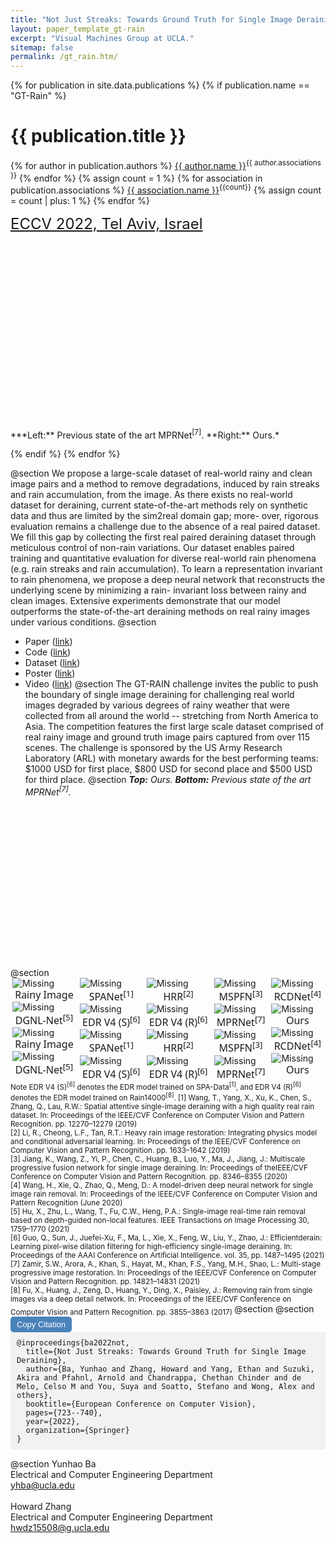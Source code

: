 ```yaml
---
title: "Not Just Streaks: Towards Ground Truth for Single Image Derainings"
layout: paper_template_gt-rain
excerpt: "Visual Machines Group at UCLA."
sitemap: false
permalink: /gt_rain.htm/
---
```

<style>
.figures {
  display: flex;
  flex-wrap: wrap;
  padding: 0 0px;
}

.column {
  flex: 20%;
  padding: 0 3px;
}

figure {
  overflow: hidden;
  backgroundSize : contain;
  margin: auto;
  margin-top:0px;
}  

figure img {
  margin-top: 0px;
  margin-bottom: -1px;
  border-radius: 0px;
}

figcaption {
  text-align: center;
  font-family: "Segoe UI", Arial, sans-serif;
  font-size: 1rem;
}
   
.gif-container{	
  display: flex;
  justify-content: space-between;
  width: 100%;
  padding-top: 7px;
}
.teaser-container{	
  display: flex;
  align-items: center;
  justify-content: center;
}
  
div#comparison1 { 
  width: 19.24vw;
  height: 12.7vw;
  overflow: hidden; 
  padding: 0 2px;}
  
div#comparison1 figure { 
  background-image: url(/assets/images/gt-rain/72__rain.png); 
  background-size: cover;
  position: relative;
  width: 100%; 
  height: 100%;
  margin: 0; 
}

div#comparison1 figure #divisor { 
  background-image: url(/assets/images/gt-rain/72_derain.png);
  background-size: cover;
  position: relative;
  width: 100%; 
  box-shadow: 1px 0px 5px 1px rgba(0,0,0,.5);
  overflow: hidden;
  bottom: 0;
  height: 100%;
  
  
  animation-name: slide;
  animation-timing-function: linear;
  animation-iteration-count: infinite;
  animation-duration: 5.5s;
  animation-direction:normal;
}
  
div#comparison2 { 
  width: 19.05vw;
  height: 12.7vw;
  overflow: hidden; 
  padding: 0 2px;}
  
div#comparison2 figure { 
  background-image: url(/assets/images/gt-rain/img2.png); 
  background-size: cover;
  position: relative;
  width: 100%; 
  height: 100%;
  margin: 0; 
}

div#comparison2 figure #divisor { 
  background-image: url(/assets/images/gt-rain/img2_ours.png);
  background-size: cover;
  position: relative;
  width: 100%; 
  box-shadow: 1px 0px 5px 1px rgba(0,0,0,.5);
  overflow: hidden;
  bottom: 0;
  height: 100%;
  
  
  animation-name: slide;
  animation-timing-function: linear;
  animation-iteration-count: infinite;
  animation-duration: 5.5s;
  animation-direction: normal;
}
  
div#comparison3 { 
  width: 15.88vw;
  height: 12.7vw;
  overflow: hidden; 
  padding: 0 2px;}
  
div#comparison3 figure { 
  background-image: url(/assets/images/gt-rain/74__rain.png); 
  background-size: cover;
  position: relative;
  width: 100%; 
  height: 100%;
  margin: 0; 
}

div#comparison3 figure #divisor { 
  background-image: url(/assets/images/gt-rain/74_derain.png);
  background-size: cover;
  position: relative;
  width: 100%; 
  box-shadow: 1px 0px 5px 1px rgba(0,0,0,.5);
  overflow: hidden;
  bottom: 0;
  height: 100%;
  
  
  animation-name: slide;
  animation-timing-function: linear;
  animation-iteration-count: infinite;
  animation-duration: 5.5s;
  animation-direction: normal;
}

div#comparison4 { 
  width: 19.18vw;
  height: 12.7vw;
  overflow: hidden; 
  padding: 0 2px;}
  
div#comparison4 figure { 
  background-image: url(/assets/images/gt-rain/59__rain.png); 
  background-size: cover;
  position: relative;
  width: 100%; 
  height: 100%;
  margin: 0; 
}

div#comparison4 figure #divisor { 
  background-image: url(/assets/images/gt-rain/59_derain.png);
  background-size: cover;
  position: relative;
  width: 100%; 
  box-shadow: 1px 0px 5px 1px rgba(0,0,0,.5);
  overflow: hidden;
  bottom: 0;
  height: 100%;
  
  
  animation-name: slide;
  animation-timing-function: linear;
  animation-iteration-count: infinite;
  animation-duration: 5.5s;
  animation-direction: normal;
}
  
div#mcomparison1 { 
  width: 19.24vw;
  height: 12.7vw;
  overflow: hidden; 
  padding: 0 2px;}
  
div#mcomparison1 figure { 
  background-image: url(/assets/images/gt-rain/72__rain.png); 
  background-size: cover;
  position: relative;
  width: 100%; 
  height: 100%;
  margin: 0; 
}

div#mcomparison1 figure #divisor { 
  background-image: url(/assets/images/gt-rain/72MPRNet.png);
  background-size: cover;
  position: relative;
  width: 100%; 
  box-shadow: 1px 0px 5px 1px rgba(0,0,0,.5);
  overflow: hidden;
  bottom: 0;
  height: 100%;
  
  
  animation-name: slide;
  animation-timing-function: linear;
  animation-iteration-count: infinite;
  animation-duration: 5.5s;
  animation-direction: normal;
}
  
div#mcomparison2 { 
  width: 19.05vw;
  height: 12.7vw;
  overflow: hidden; 
  padding: 0 2px;}
  
div#mcomparison2 figure { 
  background-image: url(/assets/images/gt-rain/img2.png); 
  background-size: cover;
  position: relative;
  width: 100%; 
  height: 100%;
  margin: 0; 
}

div#mcomparison2 figure #divisor { 
  background-image: url(/assets/images/gt-rain/img2MPRNet.png);
  background-size: cover;
  position: relative;
  width: 100%; 
  box-shadow: 1px 0px 5px 1px rgba(0,0,0,.5);
  overflow: hidden;
  bottom: 0;
  height: 100%;
  
  
  animation-name: slide;
  animation-timing-function: linear;
  animation-iteration-count: infinite;
  animation-duration: 5.5s;
  animation-direction: normal;
}
  
div#mcomparison3 { 
  width: 15.88vw;
  height: 12.7vw;
  overflow: hidden; 
  padding: 0 2px;}
  
div#mcomparison3 figure { 
  background-image: url(/assets/images/gt-rain/74__rain.png); 
  background-size: cover;
  position: relative;
  width: 100%; 
  height: 100%;
  margin: 0; 
}

div#mcomparison3 figure #divisor { 
  background-image: url(/assets/images/gt-rain/74MPRNet.png);
  background-size: cover;
  position: relative;
  width: 100%; 
  box-shadow: 1px 0px 5px 1px rgba(0,0,0,.5);
  overflow: hidden;
  bottom: 0;
  height: 100%;
  
  
  animation-name: slide;
  animation-timing-function: linear;
  animation-iteration-count: infinite;
  animation-duration: 5.5s;
  animation-direction: normal;
}

div#mcomparison4 { 
  width: 19.18vw;
  height: 12.7vw;
  overflow: hidden; 
  padding: 0 2px;}
  
div#mcomparison4 figure { 
  background-image: url(/assets/images/gt-rain/59__rain.png); 
  background-size: cover;
  position: relative;
  width: 100%; 
  height: 100%;
  margin: 0; 
}

div#mcomparison4 figure #divisor { 
  background-image: url(/assets/images/gt-rain/59MPRNet.png);
  background-size: cover;
  position: relative;
  width: 100%; 
  box-shadow: 1px 0px 5px 1px rgba(0,0,0,.5);
  overflow: hidden;
  bottom: 0;
  height: 100%;
  
  
  animation-name: slide;
  animation-timing-function: linear;
  animation-iteration-count: infinite;
  animation-duration: 5.5s;
  animation-direction: normal;
}
div#comparison_teaser_1 { 
  width: 20vw;
  height: 31vw;
  overflow: hidden; 
  padding: 0 3px;
}  
div#comparison_teaser_1 figure { 
  background-image: url(/assets/images/gt-rain/94.jpg); 
  background-size: cover;
  position: relative;
  width: 100%; 
  height: 100%;
  margin: 0; 
}
div#comparison_teaser_1 figure #divisor { 
  background-image: url(/assets/images/gt-rain/94_MPRNet.png);
  background-size: cover;
  position: relative;
  width: 100%; 
  box-shadow: 1px 0px 5px 1px rgba(0,0,0,.5);
  overflow: hidden;
  bottom: 0;
  height: 100%;
  
  
  animation-name: slide;
  animation-timing-function: linear;
  animation-iteration-count: infinite;
  animation-duration: 5.5s;
  animation-direction: normal;
}
  
div#comparison_teaser_2 { 
  width: 20vw;
  height: 31vw;
  overflow: hidden; 
  padding: 0 3px;
}
div#comparison_teaser_2 figure { 
  background-image: url(/assets/images/gt-rain/94.jpg); 
  background-size: cover;
  position: relative;
  width: 100%; 
  height: 100%;
  margin: 0; 
}
div#comparison_teaser_2 figure #divisor { 
  background-image: url(/assets/images/gt-rain/94_ours.png);
  background-size: cover;
  position: relative;
  width: 100%; 
  box-shadow: 1px 0px 5px 1px rgba(0,0,0,.5);
  overflow: hidden;
  bottom: 0;
  height: 100%;
  
  
  animation-name: slide;
  animation-timing-function: linear;
  animation-iteration-count: infinite;
  animation-duration: 5.5s;
  animation-direction: normal;
}
@keyframes slide {
0% {width: 0%; box-shadow: 0px 0px 0px 0px rgba(0,0,0,.5);}
  19% {box-shadow: 0px 0px 0px 0px rgba(0,0,0,.5);}
  20% { width: 0%; box-shadow: 1px 0px 5px 1px rgba(0,0,0,.5);}
  80% { width: 100%; box-shadow: 1px 0px 5px 1px rgba(0,0,0,.5);}
}  
</style>
{% for publication in site.data.publications %}
{% if publication.name == "GT-Rain" %}

# {{ publication.title }}
{% for author in publication.authors %} [{{ author.name }}]({{author.link}})<sup>{{ author.associations }}</sup>
{% endfor %}
{% assign count = 1 %}
{% for association in publication.associations %} [{{ association.name }}]({{association.link}})<sup>{{count}}</sup> {% assign count = count | plus: 1 %}
{% endfor %}
<p>
<font color="gray" size="5"><a href="https://eccv2022.ecva.net">ECCV 2022, Tel Aviv, Israel</a></font>
</p>
<!-- <hr class="center" style="width: 80%; color: grey; height: 0.2px; background-color:grey;"/> -->

<!-- ![image]({{ site.baseurl }}/assets/images/publications/{{ publication.image }}) -->
<div class="teaser-container">
<div id="comparison_teaser_1">
  <figure>
    <div id="divisor"></div>
  </figure>
</div>
<div id="comparison_teaser_2">
  <figure>
    <div id="divisor"></div>
  </figure>
</div>
</div>
***Left:** Previous state of the art MPRNet<sup>[7]</sup>. **Right:** Ours.*
<br>

{% endif %}
{% endfor %}

<!--

  1 Abstract
  2 Files
  3 Comparison
  4 Additonal Results
  5 Citations
  6 Contact

-->

@section
We propose a large-scale dataset of real-world rainy and
clean image pairs and a method to remove degradations, induced by
rain streaks and rain accumulation, from the image. As there exists no
real-world dataset for deraining, current state-of-the-art methods rely on
synthetic data and thus are limited by the sim2real domain gap; more-
over, rigorous evaluation remains a challenge due to the absence of a real
paired dataset. We fill this gap by collecting the first real paired deraining
dataset through meticulous control of non-rain variations. Our dataset
enables paired training and quantitative evaluation for diverse real-world
rain phenomena (e.g. rain streaks and rain accumulation). To learn a
representation invariant to rain phenomena, we propose a deep neural
network that reconstructs the underlying scene by minimizing a rain-
invariant loss between rainy and clean images. Extensive experiments
demonstrate that our model outperforms the state-of-the-art deraining
methods on real rainy images under various conditions.
@section
- Paper ([link](https://link.springer.com/chapter/10.1007/978-3-031-20071-7_42))
- Code ([link](https://github.com/UCLA-VMG/GT-RAIN))
- Dataset ([link](https://drive.google.com/drive/folders/1NSRl954QPcGIgoyJa_VjQwh_gEaHWPb8?usp=sharing))
- Poster ([link](https://drive.google.com/file/d/1LmTB41ZYfybzew78lVI0WbfeKOho2T10/view?usp=sharing))
- Video ([link](https://drive.google.com/file/d/1kODUREmzin1xH1OSCejV3h0M4SlaCB68/view?usp=sharing))
@section
The GT-RAIN challenge invites the public to push the boundary of single image deraining for challenging real world images degraded by various degrees of rainy weather that were collected from all around the world -- stretching from North America to Asia. The competition features the first large scale dataset comprised of real rainy image and ground truth image pairs captured from over 115 scenes. The challenge is sponsored by the US Army Research Laboratory (ARL) with monetary awards for the best performing teams: $1000 USD for first place, $800 USD for second place and $500 USD for third place.
@section
***Top:** Ours. **Bottom:** Previous state of the art MPRNet<sup>[7]</sup>.*
<div class="gif-container">
<div id="comparison1">
  <figure>
    <div id="divisor"></div>
  </figure>
</div>
<div id="comparison2">
  <figure>
    <div id="divisor"></div>
  </figure>
</div>
<div id="comparison3">
  <figure>
    <div id="divisor"></div>
  </figure>
</div>
<div id="comparison4">
  <figure>
    <div id="divisor"></div>
  </figure>
</div>
</div>

<div class="gif-container">
<div id="mcomparison1">
  <figure>
    <div id="divisor"></div>
  </figure>
</div>
<div id="mcomparison2">
  <figure>
    <div id="divisor"></div>
  </figure>
</div>
<div id="mcomparison3">
  <figure>
    <div id="divisor"></div>
  </figure>
</div>
<div id="mcomparison4">
  <figure>
    <div id="divisor"></div>
  </figure>
</div>
</div>
@section
<div class="figures">
  <div class="column">
    <figure> 
      <img src= "/assets/images/gt-rain/94_rain-1.png" alt="Missing"> 
      <figcaption> Rainy Image </figcaption>
    </figure>
    <figure> 
      <img src= "/assets/images/gt-rain/94_DGNL-1.png" alt="Missing"> 
      <figcaption> DGNL-Net<sup>[5]</sup>  </figcaption>
    </figure>
    <figure> 
      <img src= "/assets/images/gt-rain/131_rain-1.png" alt="Missing"> 
      <figcaption> Rainy Image </figcaption>
    </figure>
    <figure> 
      <img src= "/assets/images/gt-rain/131_DGNL-1.png" alt="Missing"> 
      <figcaption> DGNL-Net<sup>[5]</sup> </figcaption>
    </figure>
  </div>
  <div class="column">
    <figure> 
      <img src= "/assets/images/gt-rain/94_SPANet-1.png" alt="Missing"> 
      <figcaption> SPANet<sup>[1]</sup></figcaption>
    </figure>
    <figure> 
      <img src= "/assets/images/gt-rain/94_EDv4-1.png" alt="Missing"> 
      <figcaption> EDR V4 (S)<sup>[6]</sup> </figcaption>
    </figure>
    <figure> 
      <img src= "/assets/images/gt-rain/131_SPANet-1.png" alt="Missing"> 
      <figcaption> SPANet<sup>[1]</sup> </figcaption>
    </figure>
    <figure> 
      <img src= "/assets/images/gt-rain/131_EDv4-1.png" alt="Missing"> 
      <figcaption> EDR V4 (S)<sup>[6]</sup> </figcaption>
    </figure>
  </div>
  <div class="column">
    <figure> 
      <img src= "/assets/images/gt-rain/94_HRR-1.png" alt="Missing"> 
      <figcaption> HRR<sup>[2]</sup> </figcaption>
    </figure>
    <figure> 
      <img src= "/assets/images/gt-rain/94_EDv4rain1400-1.png" alt="Missing"> 
      <figcaption> EDR V4 (R)<sup>[6]</sup> </figcaption>
    </figure>
    <figure> 
      <img src= "/assets/images/gt-rain/131_HRR-1.png" alt="Missing"> 
      <figcaption> HRR<sup>[2]</sup> </figcaption>
    </figure>
    <figure> 
      <img src= "/assets/images/gt-rain/131_EDv4rain1400-1.png" alt="Missing"> 
      <figcaption> EDR V4 (R)<sup>[6]</sup> </figcaption>
    </figure>
  </div>
  <div class="column">
    <figure> 
      <img src= "/assets/images/gt-rain/94_MSPFN-1.png" alt="Missing"> 
      <figcaption> MSPFN<sup>[3]</sup> </figcaption>
    </figure>
    <figure> 
      <img src= "/assets/images/gt-rain/94_MPRNet-1.png" alt="Missing"> 
      <figcaption> MPRNet<sup>[7]</sup> </figcaption>
    </figure>
    <figure> 
      <img src= "/assets/images/gt-rain/131_MSPFN-1.png" alt="Missing"> 
      <figcaption> MSPFN<sup>[3]</sup> </figcaption>
    </figure>
    <figure> 
      <img src= "/assets/images/gt-rain/131_MPRNet-1.png" alt="Missing"> 
      <figcaption> MPRNet<sup>[7]</sup> </figcaption>
    </figure>
  </div>
  <div class="column">
    <figure> 
      <img src= "/assets/images/gt-rain/94_RCDNet-1.png" alt="Missing"> 
      <figcaption> RCDNet<sup>[4]</sup> </figcaption>
    </figure>
    <figure> 
      <img src= "/assets/images/gt-rain/94_derain-1.png" alt="Missing"> 
      <figcaption> Ours </figcaption>
    </figure>
    <figure> 
      <img src= "/assets/images/gt-rain/131_RCDNet-1.png" alt="Missing"> 
      <figcaption> RCDNet<sup>[4]</sup> </figcaption>
    </figure>
    <figure> 
      <img src= "/assets/images/gt-rain/131_ours-1.png" alt="Missing"> 
      <figcaption> Ours </figcaption>
    </figure>
  </div>
</div>

<sub>
Note EDR V4 (S)<sup>[6]</sup> denotes the EDR model trained on SPA-Data<sup>[1]</sup>, and EDR V4 (R)<sup>[6]</sup> denotes the EDR model
trained on Rain14000<sup>[8]</sup>.
</sub>

<sub>
[1] Wang, T., Yang, X., Xu, K., Chen, S., Zhang, Q., Lau, R.W.: Spatial attentive
single-image deraining with a high quality real rain dataset. In: Proceedings of the
IEEE/CVF Conference on Computer Vision and Pattern Recognition. pp. 12270–12279 (2019)<br/>
[2] Li, R., Cheong, L.F., Tan, R.T.: Heavy rain image restoration: Integrating physics
model and conditional adversarial learning. In: Proceedings of the IEEE/CVF Conference on Computer Vision and Pattern Recognition. pp. 1633–1642 (2019)<br/>
[3] Jiang, K., Wang, Z., Yi, P., Chen, C., Huang, B., Luo, Y., Ma, J., Jiang, J.: Multiscale progressive fusion network for single image deraining. In: Proceedings of theIEEE/CVF Conference on Computer Vision and Pattern Recognition. pp. 8346–8355 (2020)<br/>
[4] Wang, H., Xie, Q., Zhao, Q., Meng, D.: A model-driven deep neural network for single image rain removal. In: Proceedings of the IEEE/CVF Conference on Computer
Vision and Pattern Recognition (June 2020)<br/>
[5] Hu, X., Zhu, L., Wang, T., Fu, C.W., Heng, P.A.: Single-image real-time rain removal
based on depth-guided non-local features. IEEE Transactions on Image Processing
30, 1759–1770 (2021)<br/>
[6] Guo, Q., Sun, J., Juefei-Xu, F., Ma, L., Xie, X., Feng, W., Liu, Y., Zhao, J.: Efficientderain: Learning pixel-wise dilation filtering for high-efficiency single-image deraining. In: Proceedings of the AAAI Conference on Artificial Intelligence. vol. 35, pp. 1487–1495 (2021)<br/>
[7] Zamir, S.W., Arora, A., Khan, S., Hayat, M., Khan, F.S., Yang, M.H., Shao, L.:
Multi-stage progressive image restoration. In: Proceedings of the IEEE/CVF Conference on Computer Vision and Pattern Recognition. pp. 14821–14831 (2021)<br/>
[8] Fu, X., Huang, J., Zeng, D., Huang, Y., Ding, X., Paisley, J.: Removing rain from
single images via a deep detail network. In: Proceedings of the IEEE/CVF Conference on Computer Vision and Pattern Recognition. pp. 3855–3863 (2017)
</sub>
@section
@section
<script>
  function copyToClipboard() {
  const textToCopy = "This is the text to be copied.";
  navigator.clipboard.writeText(textToCopy);
  }
</script>
<button id="copyBtn" onclick="copyToClipboard()" style="background-color: #4a82ba; border: none; color: white; padding: 5px 10px; text-align: center; text-decoration: none; display: inline-block; font-size: 13px; border-radius: 5px;">Copy Citation</button>
<div style="background-color: #f2f2f2; padding: 10px; font-family: monospace; font-size: 12px;">
@inproceedings{ba2022not, <br>
  &nbsp;&nbsp;title={Not Just Streaks: Towards Ground Truth for Single Image Deraining}, <br>
  &nbsp;&nbsp;author={Ba, Yunhao and Zhang, Howard and Yang, Ethan and Suzuki, Akira and Pfahnl, Arnold and Chandrappa, Chethan Chinder and de Melo, Celso M and You, Suya and Soatto, Stefano and Wong, Alex and others}, <br>
  &nbsp;&nbsp;booktitle={European Conference on Computer Vision}, <br>
  &nbsp;&nbsp;pages={723--740}, <br>
  &nbsp;&nbsp;year={2022}, <br>
  &nbsp;&nbsp;organization={Springer} <br>
}
</div>


@section
Yunhao Ba <br>
Electrical and Computer Engineering Department <br>
yhba@ucla.edu <br> 
&nbsp;<br>
Howard Zhang <br>
Electrical and Computer Engineering Department <br>
hwdz15508@g.ucla.edu
